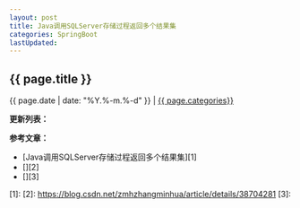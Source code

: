 ```yaml
---
layout: post
title: Java调用SQLServer存储过程返回多个结果集
categories: SpringBoot
lastUpdated:
---
```


## {{ page.title }}

{{ page.date | date: "%Y.%-m.%-d" }} | <a href="/archive#{{ page.categories }}">{{ page.categories}}</a>





**更新列表：**



**参考文章：**

* [Java调用SQLServer存储过程返回多个结果集][1]
* [][2]
* [][3]

[1]: 
[2]: https://blog.csdn.net/zmhzhangminhua/article/details/38704281
[3]: 